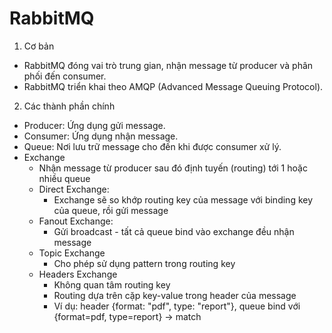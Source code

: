 # RabbitMQ

1. Cơ bản

- RabbitMQ đóng vai trò trung gian, nhận message từ producer và phân phối đến consumer.
- RabbitMQ triển khai theo AMQP (Advanced Message Queuing Protocol).

2. Các thành phần chính

- Producer: Ứng dụng gửi message.
- Consumer: Ứng dụng nhận message.
- Queue: Nơi lưu trữ message cho đến khi được consumer xử lý.
- Exchange
  - Nhận message từ producer sau đó định tuyến (routing) tới 1 hoặc nhiều queue
  - Direct Exchange:
    - Exchange sẽ so khớp routing key của message với binding key của queue, rồi gửi message
  - Fanout Exchange:
    - Gửi broadcast - tất cả queue bind vào exchange đều nhận message
  - Topic Exchange
    - Cho phép sử dụng pattern trong routing key
  - Headers Exchange
    - Không quan tâm routing key
    - Routing dựa trên cặp key-value trong header của message
    - Ví dụ: header {format: "pdf", type: "report"}, queue bind với {format=pdf, type=report} → match
